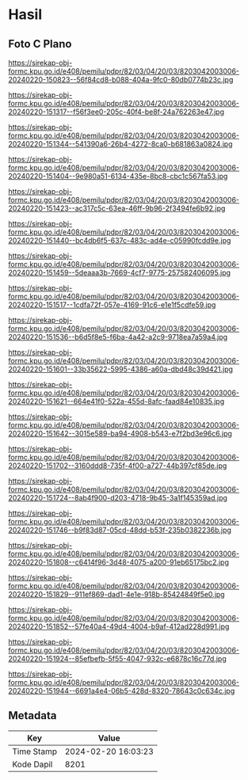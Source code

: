 # Hasil

## Foto C Plano

https://sirekap-obj-formc.kpu.go.id/e408/pemilu/pdpr/82/03/04/20/03/8203042003006-20240220-150823--56f84cd8-b088-404a-9fc0-80db0774b23c.jpg

https://sirekap-obj-formc.kpu.go.id/e408/pemilu/pdpr/82/03/04/20/03/8203042003006-20240220-151317--f56f3ee0-205c-40f4-be8f-24a762263e47.jpg

https://sirekap-obj-formc.kpu.go.id/e408/pemilu/pdpr/82/03/04/20/03/8203042003006-20240220-151344--541390a6-26b4-4272-8ca0-b681863a0824.jpg

https://sirekap-obj-formc.kpu.go.id/e408/pemilu/pdpr/82/03/04/20/03/8203042003006-20240220-151404--9e980a51-6134-435e-8bc8-cbc1c567fa53.jpg

https://sirekap-obj-formc.kpu.go.id/e408/pemilu/pdpr/82/03/04/20/03/8203042003006-20240220-151423--ac317c5c-63ea-46ff-9b96-2f3494fe6b92.jpg

https://sirekap-obj-formc.kpu.go.id/e408/pemilu/pdpr/82/03/04/20/03/8203042003006-20240220-151440--bc4db6f5-637c-483c-ad4e-c05990fcdd9e.jpg

https://sirekap-obj-formc.kpu.go.id/e408/pemilu/pdpr/82/03/04/20/03/8203042003006-20240220-151459--5deaaa3b-7669-4cf7-9775-257582406095.jpg

https://sirekap-obj-formc.kpu.go.id/e408/pemilu/pdpr/82/03/04/20/03/8203042003006-20240220-151517--1cdfa72f-057e-4169-91c6-e1e1f5cdfe59.jpg

https://sirekap-obj-formc.kpu.go.id/e408/pemilu/pdpr/82/03/04/20/03/8203042003006-20240220-151536--b6d5f8e5-f6ba-4a42-a2c9-9718ea7a59a4.jpg

https://sirekap-obj-formc.kpu.go.id/e408/pemilu/pdpr/82/03/04/20/03/8203042003006-20240220-151601--33b35622-5995-4386-a60a-dbd48c39d421.jpg

https://sirekap-obj-formc.kpu.go.id/e408/pemilu/pdpr/82/03/04/20/03/8203042003006-20240220-151621--664e41f0-522a-455d-8afc-faad84e10835.jpg

https://sirekap-obj-formc.kpu.go.id/e408/pemilu/pdpr/82/03/04/20/03/8203042003006-20240220-151642--3015e589-ba94-4908-b543-e7f2bd3e96c6.jpg

https://sirekap-obj-formc.kpu.go.id/e408/pemilu/pdpr/82/03/04/20/03/8203042003006-20240220-151702--3160ddd8-735f-4f00-a727-44b397cf85de.jpg

https://sirekap-obj-formc.kpu.go.id/e408/pemilu/pdpr/82/03/04/20/03/8203042003006-20240220-151724--8ab4f900-d203-4718-9b45-3a1f145359ad.jpg

https://sirekap-obj-formc.kpu.go.id/e408/pemilu/pdpr/82/03/04/20/03/8203042003006-20240220-151746--b9f83d87-05cd-48dd-b53f-235b0382236b.jpg

https://sirekap-obj-formc.kpu.go.id/e408/pemilu/pdpr/82/03/04/20/03/8203042003006-20240220-151808--c6414f96-3d48-4075-a200-91eb65175bc2.jpg

https://sirekap-obj-formc.kpu.go.id/e408/pemilu/pdpr/82/03/04/20/03/8203042003006-20240220-151829--911ef869-dad1-4e1e-918b-85424849f5e0.jpg

https://sirekap-obj-formc.kpu.go.id/e408/pemilu/pdpr/82/03/04/20/03/8203042003006-20240220-151852--57fe40a4-49d4-4004-b9af-412ad228d991.jpg

https://sirekap-obj-formc.kpu.go.id/e408/pemilu/pdpr/82/03/04/20/03/8203042003006-20240220-151924--85efbefb-5f55-4047-932c-e6878c16c77d.jpg

https://sirekap-obj-formc.kpu.go.id/e408/pemilu/pdpr/82/03/04/20/03/8203042003006-20240220-151944--6691a4e4-06b5-428d-8320-78643c0c634c.jpg


## Metadata

| Key        | Value               |
| ---------- | ------------------- |
| Time Stamp | 2024-02-20 16:03:23 |
| Kode Dapil | 8201                |



